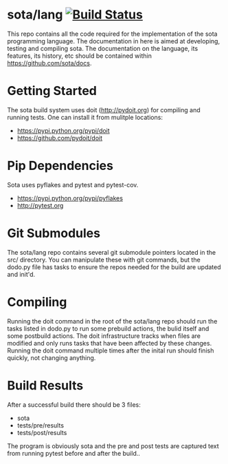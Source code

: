 # sota/lang  [![Build Status](https://travis-ci.org/sota/lang.svg?branch=master)](https://travis-ci.org/sota/lang)

This repo contains all the code required for the implementation of the sota programming language.  The documentation in here is aimed at developing, testing and compiling sota.  The documentation on the language, its features, its history, etc should be contained within https://github.com/sota/docs.

# Getting Started
The sota build system uses doit (http://pydoit.org) for compiling and running tests.  One can install it from mulitple locations:
- https://pypi.python.org/pypi/doit
- https://github.com/pydoit/doit

# Pip Dependencies
Sota uses pyflakes and pytest and pytest-cov.
- https://pypi.python.org/pypi/pyflakes
- http://pytest.org

# Git Submodules
The sota/lang repo contains several git submodule pointers located in the src/ directory.  You can manipulate these with git commands, but the dodo.py file has tasks to ensure the repos needed for the build are updated and init'd.

# Compiling
Running the doit command in the root of the sota/lang repo should run the tasks listed in dodo.py to run some prebuild actions, the bulid itself and some postbuild actions.  The doit infrastructure tracks when files are modified and only runs tasks that have been affected by these changes.  Running the doit command multiple times after the inital run should finish quickly, not changing anything.

# Build Results
After a successful build there should be 3 files:
- sota
- tests/pre/results
- tests/post/results

The program is obviously sota and the pre and post tests are captured text from running pytest before and after the build..
